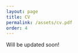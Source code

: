 ```yaml
---
layout: page
title: CV
permalink: /assets/cv.pdf
order: 4
---
```


Will be updated soon!
<!-- [4-page CV]({{ site.url }}/assets/cv.pdf) -->
